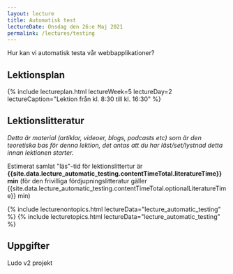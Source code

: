 ```yaml
---
layout: lecture
title: Automatisk test
lectureDate: Onsdag den 26:e Maj 2021
permalink: /lectures/testing
---
```


Hur kan vi automatisk testa vår webbapplikationer?

## Lektionsplan

{% include lectureplan.html lectureWeek=5 lectureDay=2 lectureCaption="Lektion från kl. 8:30 till kl. 16:30" %}

## Lektionslitteratur
*Detta är material (artiklar, videoer, blogs, podcasts etc) som är den teoretiska bas för denna lektion, det antas att du har läst/set/lystnad detta innan lektionen starter.*


Estimerat samlat "läs"-tid för lektionslittertur är **{{site.data.lecture_automatic_testing.contentTimeTotal.literatureTime}} min** (för den frivilliga fördjupningslitteratur gäller {{site.data.lecture_automatic_testing.contentTimeTotal.optionalLiteratureTime}} min)

{% include lecturenontopics.html lectureData="lecture_automatic_testing" %}
{% include lecturetopics.html lectureData="lecture_automatic_testing" %}

## Uppgifter

Ludo v2 projekt